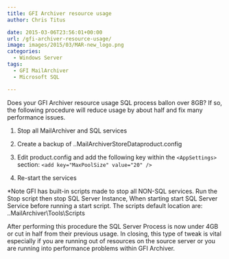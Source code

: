 ```yaml
---
title: GFI Archiver resource usage
author: Chris Titus

date: 2015-03-06T23:56:01+00:00
url: /gfi-archiver-resource-usage/
image: images/2015/03/MAR-new_logo.png
categories:
  - Windows Server
tags:
  - GFI MailArchiver
  - Microsoft SQL

---
```

Does your GFI Archiver resource usage SQL process ballon over 8GB? If so, the following procedure will reduce usage by about half and fix many performance issues.<!--more-->

1. Stop all MailArchiver and SQL services
  
2. Create a backup of ..MailArchiverStoreDataproduct.config
  
3. Edit product.config and add the following key within the `<AppSettings>` section: `<add key="MaxPoolSize" value="20" />`
  
4. Re-start the services

*Note GFI has built-in scripts made to stop all NON-SQL services. Run the Stop script then stop SQL Server Instance, When starting start SQL Server Service before running a start script. The scripts default location are: ..MailArchiver\Tools\Scripts

After performing this procedure the SQL Server Process is now under 4GB or cut in half from their previous usage. In closing, this type of tweak is vital especially if you are running out of resources on the source server or you are running into performance problems within GFI Archiver.

